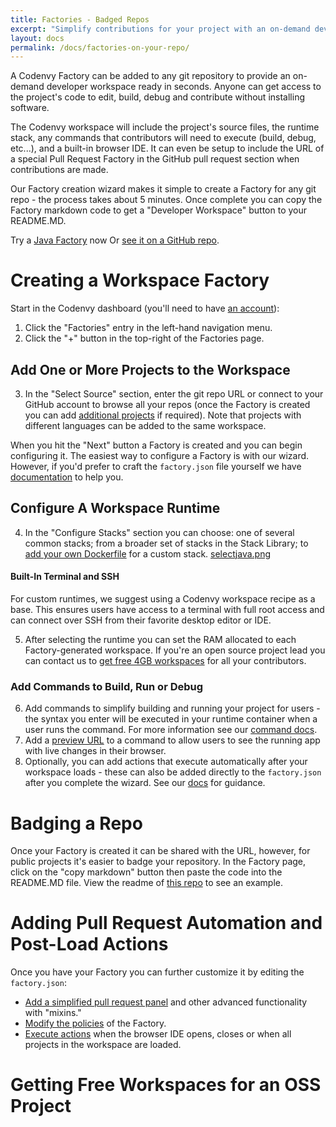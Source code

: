 ```yaml
---
title: Factories - Badged Repos
excerpt: "Simplify contributions for your project with an on-demand developer workspace ready in seconds."
layout: docs
permalink: /docs/factories-on-your-repo/
---
```

A Codenvy Factory can be added to any git repository to provide an on-demand developer workspace ready in seconds. Anyone can get access to the project's code to edit, build, debug and contribute without installing software.

The Codenvy workspace will include the project's source files, the runtime stack, any commands that contributors will need to execute (build, debug, etc...), and a built-in browser IDE. It can even be setup to include the URL of a special Pull Request Factory in the GitHub pull request section when contributions are made.

Our Factory creation wizard makes it simple to create a Factory for any git repo - the process takes about 5 minutes. Once complete you can copy the Factory markdown code to get a "Developer Workspace" button to your README.MD.

Try a [Java Factory](http://beta.codenvy.com/f?id=5use7stej9bi9mxd) now
Or [see it on a GitHub repo](https://github.com/codenvy-demos/spring-petclinic).
# Creating a Workspace Factory  
Start in the Codenvy dashboard (you'll need to have [an account](/site/login)):
1. Click the "Factories" entry in the left-hand navigation menu.
2. Click the "+" button in the top-right of the Factories page.  

## Add One or More Projects to the Workspace
3. In the "Select Source" section, enter the git repo URL or connect to your GitHub account to browse all your repos (once the Factory is created you can add [additional projects](/docs/factories#section-factory-workspace-object) if required). Note that projects with different languages can be added to the same workspace.

When you hit the "Next" button a Factory is created and you can begin configuring it. The easiest way to configure a Factory is with our wizard. However, if you'd prefer to craft the `factory.json` file yourself we have [documentation](/docs/factories#configure) to help you.

## Configure A Workspace Runtime
4. In the "Configure Stacks" section you can choose: one of several common stacks; from a broader set of stacks in the Stack Library; to [add your own Dockerfile](/docs/stacks#custom-workspace-recipes) for a custom stack.
[selectjava.png](../../docs/imgs/selectjava.png)


#### Built-In Terminal and SSH
For custom runtimes, we suggest using a Codenvy workspace recipe as a base. This ensures users have access to a terminal with full root access and can connect over SSH from their favorite desktop editor or IDE.  

5. After selecting the runtime you can set the RAM allocated to each Factory-generated workspace. If you're an open source project lead you can contact us to [get free 4GB workspaces](/docs/factories-on-your-repo#free-workspaces-for-oss-projects) for all your contributors.  

### Add Commands to Build, Run or Debug
6. Add commands to simplify building and running your project for users - the syntax you enter will be executed in your runtime container when a user runs the command. For more information see our [command docs](/docs/commands).
7. Add a [preview URL](/docs/previews) to a command to allow users to see the running app with live changes in their browser.
8. Optionally, you can add actions that execute automatically after your workspace loads - these can also be added directly to the `factory.json` after you complete the wizard. See our [docs](/docs/factories#section-factory-ide-object) for guidance.


# Badging a Repo  
Once your Factory is created it can be shared with the URL, however, for public projects it's easier to badge your repository. In the Factory page, click on the "copy markdown" button then paste the code into the README.MD file. View the readme of [this repo](https://github.com/codenvy-demos/spring-petclinic/blob/master/readme.md) to see an example.
# Adding Pull Request Automation and Post-Load Actions  
Once you have your Factory you can further customize it by editing the `factory.json`:
* [Add a simplified pull request panel](/docs/factories#section-mixins) and other advanced functionality with "mixins."
* [Modify the policies](/docs/factories#section-factory-policies-object) of the Factory.
* [Execute actions](/docs/factories#section-factory-ide-object) when the browser IDE opens, closes or when all projects in the workspace are loaded.


# Getting Free Workspaces for an OSS Project  
